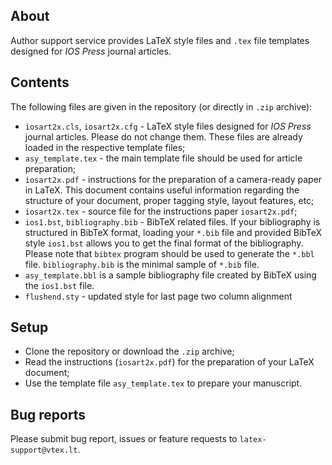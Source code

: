 ## About

Author support service provides LaTeX style files and `.tex` file templates designed for *IOS Press* journal articles.

## Contents

The following files are given in the repository (or directly in `.zip` archive):

- `iosart2x.cls`, `iosart2x.cfg` - LaTeX style files designed for *IOS Press* journal articles. Please do not change them. These files are already loaded in the respective template files; 
- `asy_template.tex` - the main template file should be used for article preparation;
- `iosart2x.pdf` - instructions for the preparation of a
camera-ready paper in LaTeX. This document contains useful information regarding the structure of your document, proper tagging style, layout features, etc;
- `iosart2x.tex` - source file for the instructions paper `iosart2x.pdf`;
- `ios1.bst`, `bibliography.bib` - BibTeX related files. If your bibliography is structured in BibTeX format, loading your `*.bib` file and provided BibTeX style `ios1.bst` allows you to get the final format of the bibliography. Please note that `bibtex` program should be used to generate the `*.bbl` file. `bibliography.bib` is the minimal sample of `*.bib` file.
- `asy_template.bbl` is a sample bibliography file created by BibTeX using the `ios1.bst` file.
- `flushend.sty` - updated style for last page two column alignment

## Setup

- Clone the repository or download the `.zip` archive;
- Read the instructions (`iosart2x.pdf`) for the preparation of your LaTeX document;
- Use the template file `asy_template.tex` to prepare your manuscript.

## Bug reports

Please submit bug report, issues or feature requests to `latex-support@vtex.lt`.

